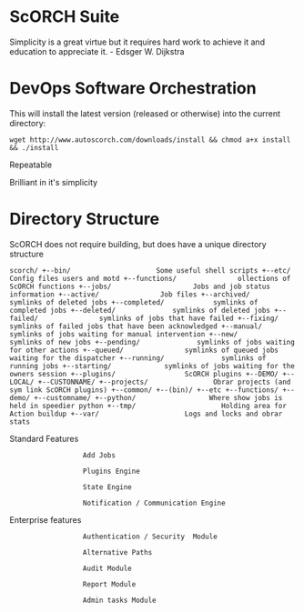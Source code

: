 ScORCH Suite
============

Simplicity is a great virtue but it requires hard work to achieve it and education to appreciate it. - Edsger W. Dijkstra


# DevOps Software Orchestration

This will install the latest version (released or otherwise) into the current directory:

`wget http://www.autoscorch.com/downloads/install && chmod a+x install && ./install`

Repeatable

Brilliant in it's simplicity

# Directory Structure

ScORCH does not require building, but does have a unique directory structure

`
scorch/
+--bin/                     Some useful shell scripts
+--etc/                     Config files users and motd
+--functions/               ollections of ScORCH functions
+--jobs/                    Jobs and job status information
   +--active/               Job files
   +--archived/             symlinks of deleted jobs
   +--completed/            symlinks of completed jobs
   +--deleted/              symlinks of deleted jobs
   +--failed/               symlinks of jobs that have failed
   +--fixing/               symlinks of failed jobs that have been acknowledged
   +--manual/               symlinks of jobs waiting for manual intervention
   +--new/                  symlinks of new jobs
   +--pending/              symlinks of jobs waiting for other actions
   +--queued/               symlinks of queued jobs waiting for the dispatcher
   +--running/              symlinks of running jobs
   +--starting/             symlinks of jobs waiting for the owners session
+--plugins/                 ScORCH plugins
   +--DEMO/
   +--LOCAL/
   +--CUSTONNAME/
+--projects/                Obrar projects (and sym link ScORCH plugins)
   +--common/
      +--(bin)/
      +--etc
      +--functions/
   +--demo/
   +--customname/
+--python/                  Where show jobs is held in speedier python
+--tmp/                     Holding area for Action buildup
+--var/                     Logs and locks and obrar stats
`

Standard Features

                      Add Jobs
                      
                      Plugins Engine
                      
                      State Engine
                      
                      Notification / Communication Engine
                      
Enterprise features

                      Authentication / Security  Module

                      Alternative Paths
                      
                      Audit Module
                      
                      Report Module
                      
                      Admin tasks Module
                      
                      
